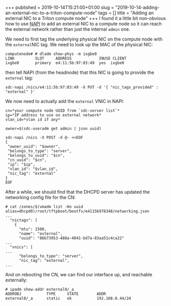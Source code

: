 +++
published = 2019-10-14T15:21:00+01:00
slug = "2019-10-14-adding-an-external-nic-to-a-triton-compute-node"
tags = []
title = "Adding an external NIC to a Triton compute node"
+++
I found it a little bit non-obvious how to use
[NAPI](%20https://github.com/joyent/sdc-napi/) to add an external NIC to
a compute node so it can reach the external network rather than just the
internal `admin` one.

We need to first tag the underlying physical NIC on the compute node
with the `external`NIC tag. We need to look up the MAC of the physical
NIC:

    computenode# # dladm show-phys -m ixgbe0
    LINK         SLOT     ADDRESS            INUSE CLIENT
    ixgbe0       primary  e4:11:5b:97:83:49  yes  ixgbe0

then tell NAPI (from the headnode) that this NIC is going to provide the
`external` tag:

    sdc-napi /nics/e4:11:5b:97:83:49 -X PUT -d '{ "nic_tags_provided" : "external" }'

We now need to actually add the `external` VNIC in NAPI:

    cn=*your compute node UUID from `sdc-server list`*
    ip=*IP address to use on external network*
    vlan_id=*vlan id if any*

    owner=$(sdc-useradm get admin | json uuid)

    sdc-napi /nics -X POST -d @- <<EOF
    {
     "owner_uuid": "$owner",
     "belongs_to_type": "server",
     "belongs_to_uuid": "$cn",
     "cn_uuid": "$cn",
     "ip": "$ip",
     "vlan_id": "$vlan_id",
     "nic_tag": "external"
    }
    EOF

After a while, we should find that the DHCPD server has updated the
networking config file for the CN:

    # cat /zones/$(vmadm list -Ho uuid alias=dhcpd0)/root/tftpboot/bootfs/e4115b978348/networking.json
    ...
      "nictags": [
        {
          "mtu": 1500,
          "name": "external",
          "uuid": "86b73953-488a-4041-bd7a-83aa51c4ca22"
    ...
      "vnics": [
    ...
          "belongs_to_type": "server",
          "nic_tag": "external",
    ...

And on rebooting the CN, we can find our interface up, and reachable
externally:

    # ipadm show-addr external0/_a
    ADDROBJ           TYPE     STATE        ADDR
    external0/_a      static   ok           192.168.0.44/24
